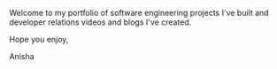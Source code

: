 Welcome to my portfolio of software engineering projects I've built and developer relations videos and blogs I've created. 

Hope you enjoy, 

Anisha

